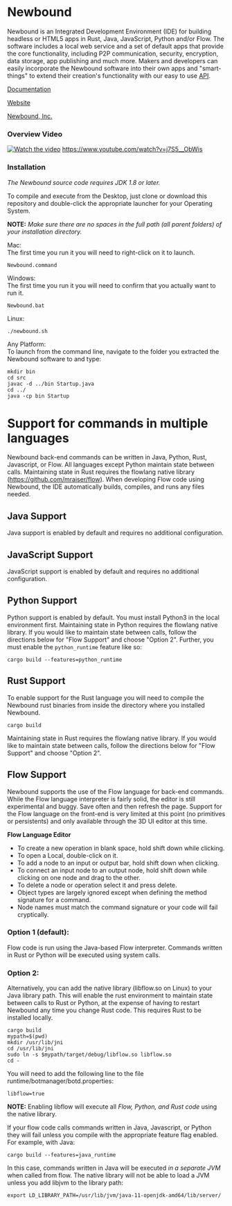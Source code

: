 # Newbound

Newbound is an Integrated Development Environment (IDE) for building headless or 
HTML5 apps in Rust, Java, JavaScript, Python and/or Flow. The software 
includes a local web service and a set of default apps that provide the 
core functionality, including P2P communication, security, encryption, 
data storage, app publishing and much more. Makers and developers can 
easily incorporate the Newbound software into their own apps and 
"smart-things" to extend their creation's functionality with our easy to use 
[API](https://www.newbound.io/documentation/reference.html).

[Documentation](https://www.newbound.io/documentation/index.html)

[Website](https://www.newbound.io)

[Newbound, Inc.](https://www.newbound.com/site/index.html)

### Overview Video
[![Watch the video](https://img.youtube.com/vi/j7S5__ObWis/maxresdefault.jpg)](https://www.youtube.com/watch?v=j7S5__ObWis)
https://www.youtube.com/watch?v=j7S5__ObWis

### Installation

*The Newbound source code requires JDK 1.8 or later.*

To compile and execute from the Desktop, just clone or download this repository and double-click the appropriate launcher for your Operating System.

**NOTE:** *Make sure there are no spaces in the full path (all parent folders) of your installation directory.*

Mac:<br>
The first time you run it you will need to right-click on it to launch.
```
Newbound.command
```

Windows:<br>
The first time you run it you will need to confirm that you actually 
want to run it.
```
Newbound.bat
```
Linux:<br>
```
./newbound.sh
```
Any Platform:<br>
To launch from the command line, navigate to the folder you extracted the Newbound software to and type:
```
mkdir bin
cd src
javac -d ../bin Startup.java
cd ../
java -cp bin Startup
```

# Support for commands in multiple languages
Newbound back-end commands can be written in Java, Python, Rust, Javascript, or Flow. All 
languages except Python 
maintain state between calls. Maintaining state in Rust requires the flowlang native library 
(https://github.com/mraiser/flow). When developing Flow code using Newbound, the IDE automatically builds, compiles, 
and runs any files needed.

## Java Support
Java support is enabled by default and requires no additional configuration.

## JavaScript Support
JavaScript support is enabled by default and requires no additional configuration.

## Python Support
Python support is enabled by default. You must install Python3 in the local environment 
first. Maintaining state in Python requires the flowlang native library.
If you would like to maintain state between calls, follow the directions below for "Flow Support" and choose
"Option 2". Further, you must enable the `python_runtime` feature like so:

    cargo build --features=python_runtime

## Rust Support
To enable support for the Rust language you will need to compile the Newbound rust binaries
from inside the directory where you installed Newbound.

    cargo build

Maintaining state in Rust requires the flowlang native library. If you would like to 
maintain state between calls, follow the directions below for "Flow Support" and choose
"Option 2".

## Flow Support
Newbound supports the use of the Flow language for back-end commands. While the Flow
language interpreter is fairly solid, the editor is still experimental and buggy. Save
often and then refresh the page. Support for the Flow language on the front-end is very
limited at this point (no primitives or persistents) and only available through
the 3D UI editor at this time.

**Flow Language Editor**
- To create a new operation in blank space, hold shift down while clicking.
- To open a Local, double-click on it.
- To add a node to an input or output bar, hold shift down when clicking.
- To connect an input node to an output node, hold shift down while clicking on one node and drag to the other.
- To delete a node or operation select it and press delete.
- Object types are largely ignored except when defining the method signature for a command.
- Node names must match the command signature or your code will fail cryptically.

### Option 1 (default):
Flow code is run using the Java-based Flow interpreter. Commands written in Rust or 
Python will be executed using system calls.

### Option 2:
Alternatively, you can add the native library (libflow.so on Linux) to your Java 
library path. This will enable the rust environment to maintain state between calls to 
Rust or Python, at the expense of having to restart Newbound any time you change Rust 
code. This requires Rust to be installed locally.

    cargo build
    mypath=$(pwd)
    mkdir /usr/lib/jni
    cd /usr/lib/jni
    sudo ln -s $mypath/target/debug/libflow.so libflow.so
    cd -

You will need to add the following line to the file runtime/botmanager/botd.properties:

    libflow=true

**NOTE:** Enabling libflow will execute all *Flow, Python, and Rust code* using the native 
library. 

If your flow code calls commands written in Java, Javascript, or Python they will fail 
unless you compile with the appropriate feature flag enabled. For example, with Java:

    cargo build --features=java_runtime

In this case, commands written in Java will be executed *in a separate JVM* when called 
from flow. The native library will not be able to load a JVM unless you add libjvm to the library path:
    
    export LD_LIBRARY_PATH=/usr/lib/jvm/java-11-openjdk-amd64/lib/server/

